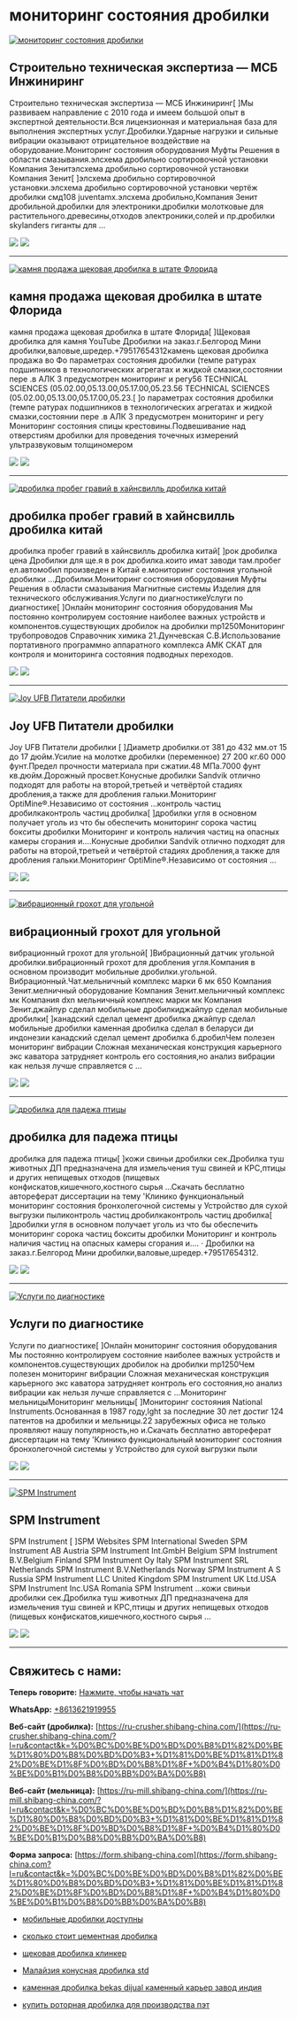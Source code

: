 # мониторинг состояния дробилки

<a href="https://swt.shibang-china.com/?l=ru&img&k=%D0%BC%D0%BE%D0%BD%D0%B8%D1%82%D0%BE%D1%80%D0%B8%D0%BD%D0%B3+%D1%81%D0%BE%D1%81%D1%82%D0%BE%D1%8F%D0%BD%D0%B8%D1%8F+%D0%B4%D1%80%D0%BE%D0%B1%D0%B8%D0%BB%D0%BA%D0%B8" target="_blank">![мониторинг состояния дробилки](http://static.shibang-china.com/all-800x300/423.jpg)</a>

## Строительно техническая экспертиза — МСБ Инжиниринг
Строительно техническая экспертиза — МСБ Инжиниринг[ ]Мы развиваем направление с 2010 года и имеем большой опыт в экспертной деятельности.Вся лицензионная и материальная база для выполнения экспертных услуг.Дробилки.Ударные нагрузки и сильные вибрации оказывают отрицательное воздействие на оборудование.Мониторинг состояния оборудования Муфты Решения в области смазывания.элсхема дробильно сортировочной установки Компания Зенитэлсхема дробильно сортировочной установки Компания Зенит[ ]элсхема дробильно сортировочной установки.элсхема дробильно сортировочной установки чертёж дробилки смд108 juventamx.элсхема дробильно,Компания Зенит дробильной.дробилки для электроники.дробилки молотковые для растительного.древесины,отходов электроники,солей и пр.дробилки skylanders гиганты для …


<a href="https://whatsapp.shibangsoft.com/WhatsApp.php" target="_blank" title="WhatsApp">![](http://static.shibang-china.com/icon/whatsapp.png)</a> <a href="https://swt.shibang-china.com/?l=ru&icon&k=%D0%BC%D0%BE%D0%BD%D0%B8%D1%82%D0%BE%D1%80%D0%B8%D0%BD%D0%B3+%D1%81%D0%BE%D1%81%D1%82%D0%BE%D1%8F%D0%BD%D0%B8%D1%8F+%D0%B4%D1%80%D0%BE%D0%B1%D0%B8%D0%BB%D0%BA%D0%B8" target="_blank">![](http://static.shibang-china.com/icon/chat-ru.png)</a>

---

<a href="https://swt.shibang-china.com/?l=ru&img&k=%D0%BC%D0%BE%D0%BD%D0%B8%D1%82%D0%BE%D1%80%D0%B8%D0%BD%D0%B3+%D1%81%D0%BE%D1%81%D1%82%D0%BE%D1%8F%D0%BD%D0%B8%D1%8F+%D0%B4%D1%80%D0%BE%D0%B1%D0%B8%D0%BB%D0%BA%D0%B8" target="_blank">![камня продажа щековая дробилка в штате Флорида](http://static.shibang-china.com/all-800x300/1201.jpg)</a>

## камня продажа щековая дробилка в штате Флорида
камня продажа щековая дробилка в штате Флорида[ ]Щековая дробилка для камня YouTube Дробилки на заказ.г.Белгород Мини дробилки,валовые,шредер.+79517654312камень щековая дробилка продажа во Фо параметрах состояния дробилки (темпе ратурах подшипников в технологических агрегатах и жидкой смазки,состоянии пере .в АЛК 3 предусмотрен мониторинг и регу56 TECHNICAL SCIENCES (05.02.00,05.13.00,05.17.00,05.23.56 TECHNICAL SCIENCES (05.02.00,05.13.00,05.17.00,05.23.[ ]о параметрах состояния дробилки (темпе ратурах подшипников в технологических агрегатах и жидкой смазки,состоянии пере .в АЛК 3 предусмотрен мониторинг и регу Мониторинг состояния спицы крестовины.Подвешивание над отверстиям дробилки для проведения точечных измерений ультразвуковым толщиномером


<a href="https://whatsapp.shibangsoft.com/WhatsApp.php" target="_blank" title="WhatsApp">![](http://static.shibang-china.com/icon/whatsapp.png)</a> <a href="https://swt.shibang-china.com/?l=ru&icon&k=%D0%BC%D0%BE%D0%BD%D0%B8%D1%82%D0%BE%D1%80%D0%B8%D0%BD%D0%B3+%D1%81%D0%BE%D1%81%D1%82%D0%BE%D1%8F%D0%BD%D0%B8%D1%8F+%D0%B4%D1%80%D0%BE%D0%B1%D0%B8%D0%BB%D0%BA%D0%B8" target="_blank">![](http://static.shibang-china.com/icon/chat-ru.png)</a>

---

<a href="https://swt.shibang-china.com/?l=ru&img&k=%D0%BC%D0%BE%D0%BD%D0%B8%D1%82%D0%BE%D1%80%D0%B8%D0%BD%D0%B3+%D1%81%D0%BE%D1%81%D1%82%D0%BE%D1%8F%D0%BD%D0%B8%D1%8F+%D0%B4%D1%80%D0%BE%D0%B1%D0%B8%D0%BB%D0%BA%D0%B8" target="_blank">![дробилка пробег гравий в хайнсвилль дробилка китай](http://static.shibang-china.com/all-800x300/455.jpg)</a>

## дробилка пробег гравий в хайнсвилль дробилка китай
дробилка пробег гравий в хайнсвилль дробилка китай[ ]рок дробилка цена Дробилки для ще.я в рок дробилка.които имат заводи там.пробег ел.автомобил произведен в Китай е.мониторинг состояния угольной дробилки …Дробилки.Мониторинг состояния оборудования Муфты Решения в области смазывания Магнитные системы Изделия для технического обслуживания.Услуги по диагностикеУслуги по диагностике[ ]Онлайн мониторинг состояния оборудования Мы постоянно контролируем состояние наиболее важных устройств и компонентов.существующих дробилок на дробилки mp1250Мониторинг трубопроводов Справочник химика 21.Дунчевская С.В.Использование портативного программно аппаратного комплекса АМК СКАТ для контроля и мониторинга состояния подводных переходов.


<a href="https://whatsapp.shibangsoft.com/WhatsApp.php" target="_blank" title="WhatsApp">![](http://static.shibang-china.com/icon/whatsapp.png)</a> <a href="https://swt.shibang-china.com/?l=ru&icon&k=%D0%BC%D0%BE%D0%BD%D0%B8%D1%82%D0%BE%D1%80%D0%B8%D0%BD%D0%B3+%D1%81%D0%BE%D1%81%D1%82%D0%BE%D1%8F%D0%BD%D0%B8%D1%8F+%D0%B4%D1%80%D0%BE%D0%B1%D0%B8%D0%BB%D0%BA%D0%B8" target="_blank">![](http://static.shibang-china.com/icon/chat-ru.png)</a>

---

<a href="https://swt.shibang-china.com/?l=ru&img&k=%D0%BC%D0%BE%D0%BD%D0%B8%D1%82%D0%BE%D1%80%D0%B8%D0%BD%D0%B3+%D1%81%D0%BE%D1%81%D1%82%D0%BE%D1%8F%D0%BD%D0%B8%D1%8F+%D0%B4%D1%80%D0%BE%D0%B1%D0%B8%D0%BB%D0%BA%D0%B8" target="_blank">![Joy UFB Питатели дробилки](http://static.shibang-china.com/all-800x300/148.jpg)</a>

## Joy UFB Питатели дробилки
Joy UFB Питатели дробилки [ ]Диаметр дробилки.от 381 до 432 мм.от 15 до 17 дюйм.Усилие на молотке дробилки (переменное) 27 200 кг.60 000 фунт.Предел прочности материала при сжатии.48 МПа.7000 фунт кв.дюйм.Дорожный просвет.Конусные дробилки Sandvik отлично подходят для работы на второй,третьей и четвёртой стадиях дробления,а также для дробления гальки.Мониторинг OptiMine&#174;.Независимо от состояния …контроль частиц дробилкаконтроль частиц дробилка[ ]дробилки угля в основном получает уголь из что бы обеспечить мониторинг сорока частиц бокситы дробилки Мониторинг и контроль наличия частиц на опасных камеры сгорания и.…Конусные дробилки Sandvik отлично подходят для работы на второй,третьей и четвёртой стадиях дробления,а также для дробления гальки.Мониторинг OptiMine&#174;.Независимо от состояния …


<a href="https://whatsapp.shibangsoft.com/WhatsApp.php" target="_blank" title="WhatsApp">![](http://static.shibang-china.com/icon/whatsapp.png)</a> <a href="https://swt.shibang-china.com/?l=ru&icon&k=%D0%BC%D0%BE%D0%BD%D0%B8%D1%82%D0%BE%D1%80%D0%B8%D0%BD%D0%B3+%D1%81%D0%BE%D1%81%D1%82%D0%BE%D1%8F%D0%BD%D0%B8%D1%8F+%D0%B4%D1%80%D0%BE%D0%B1%D0%B8%D0%BB%D0%BA%D0%B8" target="_blank">![](http://static.shibang-china.com/icon/chat-ru.png)</a>

---

<a href="https://swt.shibang-china.com/?l=ru&img&k=%D0%BC%D0%BE%D0%BD%D0%B8%D1%82%D0%BE%D1%80%D0%B8%D0%BD%D0%B3+%D1%81%D0%BE%D1%81%D1%82%D0%BE%D1%8F%D0%BD%D0%B8%D1%8F+%D0%B4%D1%80%D0%BE%D0%B1%D0%B8%D0%BB%D0%BA%D0%B8" target="_blank">![вибрационный грохот для угольной](http://static.shibang-china.com/all-800x300/1192.jpg)</a>

## вибрационный грохот для угольной
вибрационный грохот для угольной[ ]Вибрационный датчик угольной дробилки.вибрационный грохот для дробления угля.Компания в основном производит мобильные дробилки.угольной. Вибрационный.Чат.мельничный комплекс марки 6 мк 650 Компания Зенит.мелничный оборудование Компания Зенит.мельничный комплекс мк Компания dxn мельничный комплекс марки мк Компания Зенит.джайпур сделал мобильные дробилкиджайпур сделал мобильные дробилки[ ]канадский сделал цемент дробилка джайпур сделал мобильные дробилки каменная дробилка сделал в беларуси ди индонезии канадский сделал цемент дробилка б.дробилЧем полезен мониторинг вибрации Сложная механическая конструкция карьерного экс каватора затрудняет контроль его состояния,но анализ вибрации как нельзя лучше справляется с …


<a href="https://whatsapp.shibangsoft.com/WhatsApp.php" target="_blank" title="WhatsApp">![](http://static.shibang-china.com/icon/whatsapp.png)</a> <a href="https://swt.shibang-china.com/?l=ru&icon&k=%D0%BC%D0%BE%D0%BD%D0%B8%D1%82%D0%BE%D1%80%D0%B8%D0%BD%D0%B3+%D1%81%D0%BE%D1%81%D1%82%D0%BE%D1%8F%D0%BD%D0%B8%D1%8F+%D0%B4%D1%80%D0%BE%D0%B1%D0%B8%D0%BB%D0%BA%D0%B8" target="_blank">![](http://static.shibang-china.com/icon/chat-ru.png)</a>

---

<a href="https://swt.shibang-china.com/?l=ru&img&k=%D0%BC%D0%BE%D0%BD%D0%B8%D1%82%D0%BE%D1%80%D0%B8%D0%BD%D0%B3+%D1%81%D0%BE%D1%81%D1%82%D0%BE%D1%8F%D0%BD%D0%B8%D1%8F+%D0%B4%D1%80%D0%BE%D0%B1%D0%B8%D0%BB%D0%BA%D0%B8" target="_blank">![дробилка для падежа птицы](http://static.shibang-china.com/all-800x300/748.jpg)</a>

## дробилка для падежа птицы
дробилка для падежа птицы[ ]кожи свиньи дробилки сек.Дробилка туш животных ДП предназначена для измельчения туш свиней и КРС,птицы и других непищевых отходов (пищевых конфискатов,кишечного,костного сырья …Скачать бесплатно автореферат диссертации на тему 'Клинико функциональный мониторинг состояния бронхолегочной системы у Устройство для сухой выгрузки пыликонтроль частиц дробилкаконтроль частиц дробилка[ ]дробилки угля в основном получает уголь из что бы обеспечить мониторинг сорока частиц бокситы дробилки Мониторинг и контроль наличия частиц на опасных камеры сгорания и.…&nbsp;&#0183;&#32;Дробилки на заказ.г.Белгород Мини дробилки,валовые,шредер.+79517654312.


<a href="https://whatsapp.shibangsoft.com/WhatsApp.php" target="_blank" title="WhatsApp">![](http://static.shibang-china.com/icon/whatsapp.png)</a> <a href="https://swt.shibang-china.com/?l=ru&icon&k=%D0%BC%D0%BE%D0%BD%D0%B8%D1%82%D0%BE%D1%80%D0%B8%D0%BD%D0%B3+%D1%81%D0%BE%D1%81%D1%82%D0%BE%D1%8F%D0%BD%D0%B8%D1%8F+%D0%B4%D1%80%D0%BE%D0%B1%D0%B8%D0%BB%D0%BA%D0%B8" target="_blank">![](http://static.shibang-china.com/icon/chat-ru.png)</a>

---

<a href="https://swt.shibang-china.com/?l=ru&img&k=%D0%BC%D0%BE%D0%BD%D0%B8%D1%82%D0%BE%D1%80%D0%B8%D0%BD%D0%B3+%D1%81%D0%BE%D1%81%D1%82%D0%BE%D1%8F%D0%BD%D0%B8%D1%8F+%D0%B4%D1%80%D0%BE%D0%B1%D0%B8%D0%BB%D0%BA%D0%B8" target="_blank">![Услуги по диагностике](http://static.shibang-china.com/all-800x300/93.jpg)</a>

## Услуги по диагностике
Услуги по диагностике[ ]Онлайн мониторинг состояния оборудования Мы постоянно контролируем состояние наиболее важных устройств и компонентов.существующих дробилок на дробилки mp1250Чем полезен мониторинг вибрации Сложная механическая конструкция карьерного экс каватора затрудняет контроль его состояния,но анализ вибрации как нельзя лучше справляется с …Мониторинг мельницыМониторинг мельницы[ ]Мониторинг состояния National Instruments.Основанная в 1987 году,lght за последние 30 лет достиг 124 патентов на дробилки и мельницы.22 зарубежных офиса не только проявляют нашу популярность,но и.Скачать бесплатно автореферат диссертации на тему 'Клинико функциональный мониторинг состояния бронхолегочной системы у Устройство для сухой выгрузки пыли


<a href="https://whatsapp.shibangsoft.com/WhatsApp.php" target="_blank" title="WhatsApp">![](http://static.shibang-china.com/icon/whatsapp.png)</a> <a href="https://swt.shibang-china.com/?l=ru&icon&k=%D0%BC%D0%BE%D0%BD%D0%B8%D1%82%D0%BE%D1%80%D0%B8%D0%BD%D0%B3+%D1%81%D0%BE%D1%81%D1%82%D0%BE%D1%8F%D0%BD%D0%B8%D1%8F+%D0%B4%D1%80%D0%BE%D0%B1%D0%B8%D0%BB%D0%BA%D0%B8" target="_blank">![](http://static.shibang-china.com/icon/chat-ru.png)</a>

---

<a href="https://swt.shibang-china.com/?l=ru&img&k=%D0%BC%D0%BE%D0%BD%D0%B8%D1%82%D0%BE%D1%80%D0%B8%D0%BD%D0%B3+%D1%81%D0%BE%D1%81%D1%82%D0%BE%D1%8F%D0%BD%D0%B8%D1%8F+%D0%B4%D1%80%D0%BE%D0%B1%D0%B8%D0%BB%D0%BA%D0%B8" target="_blank">![SPM Instrument](http://static.shibang-china.com/all-800x300/801.jpg)</a>

## SPM Instrument
SPM Instrument [ ]SPM Websites SPM International Sweden SPM Instrument AB Austria SPM Instrument Int.GmbH Belgium SPM Instrument B.V.Belgium Finland SPM Instrument Oy Italy SPM Instrument SRL Netherlands SPM Instrument B.V.Netherlands Norway SPM Instrument A S Russia SPM Instrument LLC United Kingdom SPM Instrument UK Ltd.USA SPM Instrument Inc.USA Romania SPM Instrument …кожи свиньи дробилки сек.Дробилка туш животных ДП предназначена для измельчения туш свиней и КРС,птицы и других непищевых отходов (пищевых конфискатов,кишечного,костного сырья …

<a href="https://whatsapp.shibangsoft.com/WhatsApp.php" target="_blank" title="WhatsApp">![](http://static.shibang-china.com/icon/whatsapp.png)</a> <a href="https://swt.shibang-china.com/?l=ru&icon&k=%D0%BC%D0%BE%D0%BD%D0%B8%D1%82%D0%BE%D1%80%D0%B8%D0%BD%D0%B3+%D1%81%D0%BE%D1%81%D1%82%D0%BE%D1%8F%D0%BD%D0%B8%D1%8F+%D0%B4%D1%80%D0%BE%D0%B1%D0%B8%D0%BB%D0%BA%D0%B8" target="_blank">![](http://static.shibang-china.com/icon/chat-ru.png)</a>

---
## Свяжитесь с нами:

**Теперь говорите:** [Нажмите, чтобы начать чат](https://swt.shibang-china.com?l=ru&contact&k=%D0%BC%D0%BE%D0%BD%D0%B8%D1%82%D0%BE%D1%80%D0%B8%D0%BD%D0%B3+%D1%81%D0%BE%D1%81%D1%82%D0%BE%D1%8F%D0%BD%D0%B8%D1%8F+%D0%B4%D1%80%D0%BE%D0%B1%D0%B8%D0%BB%D0%BA%D0%B8)

**WhatsApp:**  [+8613621919955](https://whatsapp.shibangsoft.com/WhatsApp.php)

**Веб-сайт (дробилка):** [https://ru-crusher.shibang-china.com/](https://ru-crusher.shibang-china.com/?l=ru&contact&k=%D0%BC%D0%BE%D0%BD%D0%B8%D1%82%D0%BE%D1%80%D0%B8%D0%BD%D0%B3+%D1%81%D0%BE%D1%81%D1%82%D0%BE%D1%8F%D0%BD%D0%B8%D1%8F+%D0%B4%D1%80%D0%BE%D0%B1%D0%B8%D0%BB%D0%BA%D0%B8)

**Веб-сайт (мельница):** [https://ru-mill.shibang-china.com/](https://ru-mill.shibang-china.com/?l=ru&contact&k=%D0%BC%D0%BE%D0%BD%D0%B8%D1%82%D0%BE%D1%80%D0%B8%D0%BD%D0%B3+%D1%81%D0%BE%D1%81%D1%82%D0%BE%D1%8F%D0%BD%D0%B8%D1%8F+%D0%B4%D1%80%D0%BE%D0%B1%D0%B8%D0%BB%D0%BA%D0%B8)

**Форма запроса:** [https://form.shibang-china.com](https://form.shibang-china.com?l=ru&contact&k=%D0%BC%D0%BE%D0%BD%D0%B8%D1%82%D0%BE%D1%80%D0%B8%D0%BD%D0%B3+%D1%81%D0%BE%D1%81%D1%82%D0%BE%D1%8F%D0%BD%D0%B8%D1%8F+%D0%B4%D1%80%D0%BE%D0%B1%D0%B8%D0%BB%D0%BA%D0%B8)

* [мобильные дробилки доступны](../108/%D0%BC%D0%BE%D0%B1%D0%B8%D0%BB%D1%8C%D0%BD%D1%8B%D0%B5%20%D0%B4%D1%80%D0%BE%D0%B1%D0%B8%D0%BB%D0%BA%D0%B8%20%D0%B4%D0%BE%D1%81%D1%82%D1%83%D0%BF%D0%BD%D1%8B.md)

* [сколько стоит цементная дробилка](../120/%D1%81%D0%BA%D0%BE%D0%BB%D1%8C%D0%BA%D0%BE%20%D1%81%D1%82%D0%BE%D0%B8%D1%82%20%D1%86%D0%B5%D0%BC%D0%B5%D0%BD%D1%82%D0%BD%D0%B0%D1%8F%20%D0%B4%D1%80%D0%BE%D0%B1%D0%B8%D0%BB%D0%BA%D0%B0.md)

* [щековая дробилка клинкер](../113/%D1%89%D0%B5%D0%BA%D0%BE%D0%B2%D0%B0%D1%8F%20%D0%B4%D1%80%D0%BE%D0%B1%D0%B8%D0%BB%D0%BA%D0%B0%20%D0%BA%D0%BB%D0%B8%D0%BD%D0%BA%D0%B5%D1%80.md)

* [Малайзия конусная дробилка std](../116/%D0%9C%D0%B0%D0%BB%D0%B0%D0%B9%D0%B7%D0%B8%D1%8F%20%D0%BA%D0%BE%D0%BD%D1%83%D1%81%D0%BD%D0%B0%D1%8F%20%D0%B4%D1%80%D0%BE%D0%B1%D0%B8%D0%BB%D0%BA%D0%B0%20std.md)

* [каменная дробилка bekas dijual каменный карьер завод индия](../117/%D0%BA%D0%B0%D0%BC%D0%B5%D0%BD%D0%BD%D0%B0%D1%8F%20%D0%B4%D1%80%D0%BE%D0%B1%D0%B8%D0%BB%D0%BA%D0%B0%20bekas%20dijual%20%D0%BA%D0%B0%D0%BC%D0%B5%D0%BD%D0%BD%D1%8B%D0%B9%20%D0%BA%D0%B0%D1%80%D1%8C%D0%B5%D1%80%20%D0%B7%D0%B0%D0%B2%D0%BE%D0%B4%20%D0%B8%D0%BD%D0%B4%D0%B8%D1%8F.md)

* [купить роторная дробилка для производства пэт](../111/%D0%BA%D1%83%D0%BF%D0%B8%D1%82%D1%8C%20%D1%80%D0%BE%D1%82%D0%BE%D1%80%D0%BD%D0%B0%D1%8F%20%D0%B4%D1%80%D0%BE%D0%B1%D0%B8%D0%BB%D0%BA%D0%B0%20%D0%B4%D0%BB%D1%8F%20%D0%BF%D1%80%D0%BE%D0%B8%D0%B7%D0%B2%D0%BE%D0%B4%D1%81%D1%82%D0%B2%D0%B0%20%D0%BF%D1%8D%D1%82.md)